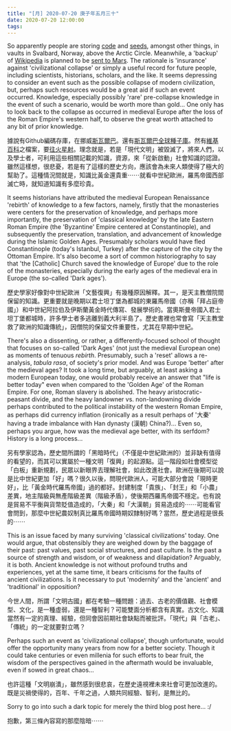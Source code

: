 ```yaml
---
title: "[月] 2020-07-20 庚子年五月三十"
date: 2020-07-20 12:00:00
tags:
---
```

<p>So apparently people are storing <a href="https://archiveprogram.github.com/" target="_PARENT">code</a> and <a href="https://www.croptrust.org/our-work/svalbard-global-seed-vault/" target="_PARENT">seeds</a>, amongst other things, in vaults in Svalbard, Norway, above the Arctic Circle. Meanwhile, a 'backup' of <a href="https://www.wikipedia.org" target="_PARENT">Wikipedia</a> is planned to be <a href="https://www.archmission.org/" target="_PARENT">sent to Mars</a>. The rationale is 'insurance' against 'civilizational collapse' or simply a useful record for future people, including scientists, historians, scholars, and the like. It seems depressing to consider an event such as the possible collapse of modern civilization, but, perhaps such resources would be a great aid if such an event occurred. Knowledge, especially possibly 'rare' pre-collapse knowledge in the event of such a scenario, would be worth more than gold... One only has to look back to the collapse as occurred in medieval Europe after the loss of the Roman Empire's western half, to observe the great worth attached to any bit of prior knowledge. </p>
<p>據說有Github編碼存庫，在挪威<a href="https://www.sohu.com/a/354795510_413981" target="_PARENT">斯瓦爾巴</a>。還有<a href="https://www.xiusheji.com/work/5505.html" target="_PARENT">斯瓦爾巴全球種子庫</a>。然有<a href="https://www.wikipedia.org" target="_PARENT">維基百科</a>之檔案，要<a href="https://www.sohu.com/a/223114205_354973" target="_PARENT">往火星射</a>。理念就是，若是「現代文明」被毀滅了，將來人們，以及學士者，可利用這些相關記載的知識，資源，來「從新啟動」社會知識的認證。雖然這樣想，很悲憂，若是有了這樣的歷史方向，應該會為未來人類使得了極大的幫助了。這種情況間就是，知識比黃金還貴重⋯⋯就看中世紀歐洲，羅馬帝國西部滅亡時，就知道知識有多麼珍貴。</p>
<p>It seems historians have attributed the medieval European Renaissance 'rebirth' of knowledge to a few factors, namely, firstly that the monasteries were centers for the preservation of knowledge, and perhaps more importantly, the preservation of 'classical knowledge' by the late Eastern Roman Empire (the 'Byzantine' Empire centered at Constantinople), and subsequently the preservation, translation, and advancement of knowledge during the Islamic Golden Ages. Presumably scholars would have fled Constantinople (today's Istanbul, Turkey) after the capture of the city by the Ottoman Empire. It's also become a sort of common historiography to say that 'the [Catholic] Church saved the knowledge of Europe' due to the role of the monasteries, especially during the early ages of the medieval era in Europe (the so-called 'Dark ages').</p>
<p>歷史學家好像對中世紀歐洲「文藝復興」有幾種原因解釋。其一，是天主教僧院間保留的知識。更重要就是晚期以君士坦丁堡為都城的東羅馬帝國（亦稱「拜占庭帝國」）和中世紀阿拉伯及伊斯蘭黃金時代傳寫、發展學術的。當奧斯曼帝國入君士坦丁堡都城時，許多學士者多逃離到義大利半島了。歷史書裡也常會寫「天主教堂救了歐洲的知識傳統」，因僧院的保留文件重要性，尤其在早期中世紀。</p>
<p>There's also a dissenting, or rather, a differently-focused school of thought that focuses on so-called 'Dark Ages' (not just the medieval European one) as moments of tenuous <i>rebirth</i>. Presumably, such a 'reset' allows a re-analysis, <i>tabula rasa</i>, of society's prior model. And was Europe 'better' after the medieval ages? It took a long time, but arguably, at least asking a modern European today, one would probably receive an answer that "life is better today" even when compared to the 'Golden Age' of the Roman Empire. For one, Roman slavery is abolished. The heavy aristocratic-peasant divide, and the heavy landowner vs. non-landowning divide perhaps contributed to the political instability of the western Roman Empire, as perhaps did currency inflation (ironically as a result perhaps of '大秦' having a trade imbalance with Han dynasty (漢朝) China?)... Even so, perhaps you argue, how was the medieval age better, with its serfdom? History is a long process...</p>
<p>另有學家認為，歷史間所謂的「黑暗時代」（不僅是中世紀歐洲的）並非缺有值得的看望的，而其可以實屬於一種文明「復興」的起源點。這一階段如社會模型從「白板」重新規劃，民眾以新眼界去理解社會，如此改進社會。歐洲在後期可以說是比中世紀更加「好」嗎？很久以後，問現代歐洲人，可能大部分會說「現時更好」，比「黃金時代羅馬帝國」過的都好。封建制度「貴族」、「封王」和「小農」差異，地主階級與無產階級差異（階級矛盾），使後期西羅馬帝國不穩定。也有說是貿易不平衡與貨幣貶值造成的，「大秦」和「大漢朝」貿易造成的⋯⋯可能看官會問到，那麼中世紀農奴制真比羅馬帝國時期奴隸制好嗎？當然，歷史過程是很長的⋯⋯</p>
<p>This is an issue faced by many surviving 'classical civilizations' today. One would argue, that obstensibly they are weighed down by the baggage of their past: past values, past social structures, and past culture. Is the past a source of strength and wisdom, or of weakness and dilapidation? Arguably, it is both. Ancient knowledge is not without profound truths and experiences, yet at the same time, it bears criticisms for the faults of ancient civilizations. Is it necessary to put 'modernity' and the 'ancient' and 'traditional' in opposition?</p>
<p>今世人間，所謂「文明古國」都在考驗一種問題：過去、古老的價值觀、社會模型、文化，是一種虛弱，還是一種智利？可能雙面分析都含有真實。古文化、知識當然有一定的真理、經驗，但同會因前期社會缺點而被批評。「現代」與「古老」、「傳統」的一定就要對立嗎？</p>
<p>Perhaps such an event as 'civilizational collapse', though unfortunate, would offer the opportunity many years from now for a better society. Though it could take centuries or even millenia for such efforts to bear fruit, the wisdom of the perspectives gained in the aftermath would be invaluable, even if sowed in great chaos...</p>
<p>也許這種「文明崩潰」，雖然感到很悲哀，在歷史遠視裡未來社會可更加改進的。既是災禍使得的，百年、千年之過，人類共同經驗、智利，是無比的。</p>
<p>Sorry to go into such a dark topic for merely the third blog post here... :/</p>
<p>抱歉，第三條內容寫的那麼陰暗⋯⋯</p>
